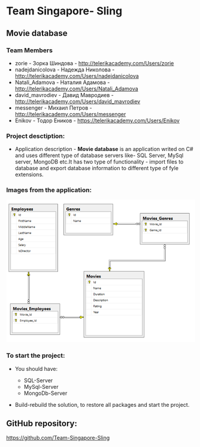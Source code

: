 # Team Singapore- Sling


## Movie database

### Team Members

* zorie - Зорка Шиндова - http://telerikacademy.com/Users/zorie
* nadejdanicolova - Надежда Николова - http://telerikacademy.com/Users/nadejdanicolova
* Natali_Adamova - Наталия Адамова - http://telerikacademy.com/Users/Natali_Adamova
* david_mavrodiev - Давид Мавродиев - http://telerikacademy.com/Users/david_mavrodiev
* messenger - Михаил Петров - http://telerikacademy.com/Users/messenger
* Enikov - Тодор Еников - https://telerikacademy.com/Users/Enikov

### Project desctiption:
* Application description - **Movie database** is an application writed on C# and uses different type of database servers like- SQL Server, MySql server, MongoDB etc.It has two type of functionality - import files to database and export database information to different type of fyle extensions. 

### Images from the application:
![](/images/Database.png)

### To start the project:
- You should have:
  - SQL-Server
  - MySql-Server
  - MongoDb-Server
  
- Build-rebuild the solution, to restore all packages and start the project.

## GitHub repository:

https://github.com/Team-Singapore-Sling

